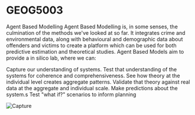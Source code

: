 # GEOG5003
Agent Based Modelling Agent Based Modelling is, in some senses, the culmination of the methods we've looked at so far. It integrates crime and environmental data, along with behavioural and demographic data about offenders and victims to create a platform which can be used for both predictive estimation and theoretical studies. Agent Based Models aim to provide a in silico lab, where we can:

Capture our understanding of systems.
Test that understanding of the systems for coherence and comprehensiveness.
See how theory at the individual level creates aggregate patterns.
Validate that theory against real data at the aggregate and individual scale.
Make predictions about the system.s
Test "what if?" scenarios to inform planning

![Capture](https://user-images.githubusercontent.com/63342826/80732195-a6aa3200-8b14-11ea-9370-f1c8dfbc9bf6.PNG)
